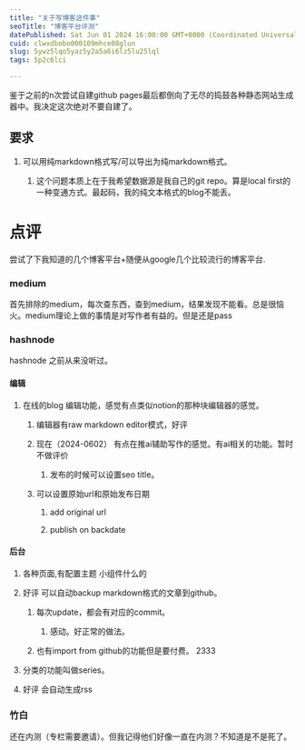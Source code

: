 ```yaml
---
title: "关于写博客这件事"
seoTitle: "博客平台评测"
datePublished: Sat Jun 01 2024 16:00:00 GMT+0000 (Coordinated Universal Time)
cuid: clwxdbobo000109mhce08glun
slug: 5ywz5lqo5yaz5y2a5a6i6lz5lu25lql
tags: 5p2c6lci

---
```


鉴于之前的n次尝试自建github pages最后都倒向了无尽的捣鼓各种静态网站生成器中。我决定这次绝对不要自建了。

## 要求

1. 可以用纯markdown格式写/可以导出为纯markdown格式。
    
    1. 这个问题本质上在于我希望数据源是我自己的git repo。算是local first的一种变通方式。最起码，我的纯文本格式的blog不能丢。
        

# 点评

尝试了下我知道的几个博客平台+随便从google几个比较流行的博客平台.

### medium

首先排除的medium，每次查东西，查到medium，结果发现不能看。总是很恼火。medium理论上做的事情是对写作者有益的。但是还是pass

### hashnode

hashnode 之前从来没听过。

#### 编辑

1. 在线的blog 编辑功能，感觉有点类似notion的那种块编辑器的感觉。
    
    1. 编辑器有raw markdown editor模式，好评
        
    2. 现在（2024-0602） 有点在推ai辅助写作的感觉。有ai相关的功能。暂时不做评价
        
        1. 发布的时候可以设置seo title。
            
    3. 可以设置原始url和原始发布日期
        
        1. add original url
            
        2. publish on backdate
            

#### 后台

1. 各种页面,有配置主题 小组件什么的
    
2. 好评 可以自动backup markdown格式的文章到github。
    
    1. 每次update，都会有对应的commit。
        
        1. 感动。好正常的做法。
            
    2. 也有import from github的功能但是要付费。 2333
        
3. 分类的功能叫做series。
    
4. 好评 会自动生成rss
    

### 竹白

还在内测（专栏需要邀请）。但我记得他们好像一直在内测？不知道是不是死了。